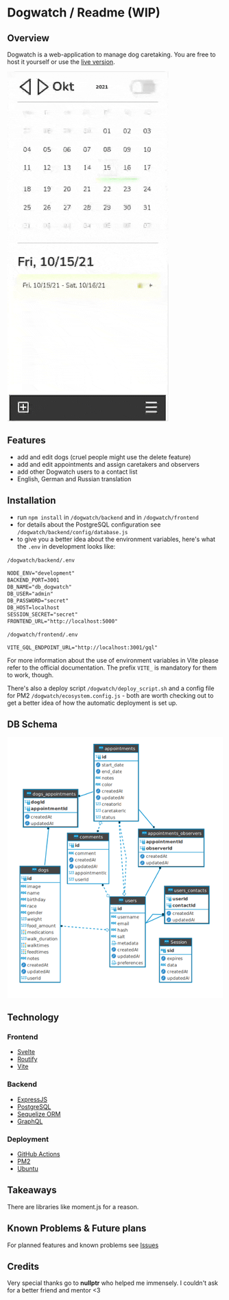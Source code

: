 # **Dogwatch** / Readme (WIP)

## **Overview**

Dogwatch is a web-application to manage dog caretaking. You are free to host it yourself or use the [live version](https://dogwatch.borisfries.dev).

![dwpreview](/dw_preview.gif)

## **Features**

-   add and edit dogs (cruel people might use the delete feature)
-   add and edit appointments and assign caretakers and observers
-   add other Dogwatch users to a contact list
-   English, German and Russian translation

## **Installation**

-   run `npm install` in `/dogwatch/backend` and in `/dogwatch/frontend`
-   for details about the PostgreSQL configuration see `/dogwatch/backend/config/database.js`
-   to give you a better idea about the environment variables, here's what the `.env` in development looks like:

`/dogwatch/backend/.env`

```
NODE_ENV="development"
BACKEND_PORT=3001
DB_NAME="db_dogwatch"
DB_USER="admin"
DB_PASSWORD="secret"
DB_HOST=localhost
SESSION_SECRET="secret"
FRONTEND_URL="http://localhost:5000"
```

`/dogwatch/frontend/.env`

```
VITE_GQL_ENDPOINT_URL="http://localhost:3001/gql"
```

For more information about the use of environment variables in Vite please refer to the official documentation. The prefix `VITE_` is mandatory for them to work, though.

There's also a deploy script `/dogwatch/deploy_script.sh` and a config file for PM2 `/dogwatch/ecosystem.config.js` - both are worth checking out to get a better idea of how the automatic deployment is set up.

## **DB Schema**

![DB Schema](/dw_db_schema.png)

## **Technology**

### Frontend

-   [Svelte](https://svelte.dev/)
-   [Routify](https://www.routify.dev/)
-   [Vite](https://vitejs.dev/)

### Backend

-   [ExpressJS](https://expressjs.com/)
-   [PostgreSQL](https://www.postgresql.org/)
-   [Sequelize ORM](https://sequelize.org/)
-   [GraphQL](https://graphql.org/)

### Deployment

-   [GitHub Actions](https://github.com/features/actions)
-   [PM2](https://pm2.keymetrics.io/)
-   [Ubuntu](https://ubuntu.com/)

## **Takeaways**

There are libraries like moment.js for a reason.

## **Known Problems & Future plans**

For planned features and known problems see [Issues](https://github.com/SMEETT/Dogwatch/issues)

## **Credits**

Very special thanks go to **nullptr** who helped me immensely. I couldn't ask for a better friend and mentor <3
